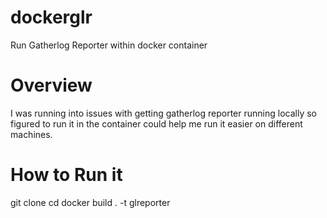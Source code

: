 # dockerglr
Run Gatherlog Reporter within docker container

# Overview
I was running into issues with getting gatherlog reporter running locally so figured to run it in the container could help me run it easier on different machines. 

# How to Run it

git clone <this repository>
  cd <this repository>
  docker build . -t glreporter
  
